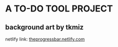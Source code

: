 # A TO-DO TOOL PROJECT
## background art by tkmiz
netlify link: [theprogressbar.netlify.com](https://theprogressbar.netlify.com)